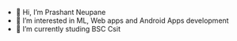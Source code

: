 - 👋 Hi, I’m Prashant Neupane
- 👀 I’m interested in ML, Web apps and Android Apps development
- 🌱 I’m currently studing BSC Csit

<!---
neupaneprashant22/neupaneprashant22 is a ✨ special ✨ repository because its `README.md` (this file) appears on your GitHub profile.
You can click the Preview link to take a look at your changes.
--->
